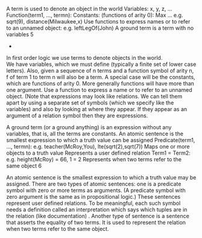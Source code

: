 ﻿A term is used to denote an object in the world
Variables:   x, y, z, …
Function(term1, …, termn):
Constants: (functions of arity 0): Max …
e.g. sqrt(9), distance(Milwaukee,x)
Use functions to express names or to refer to an unnamed object: e.g. leftLegOf(John)
A ground term is a term with no variables
5

*
In first order logic we use terms to denote objects in the world.  
We have variables, which we must define (typically a finite set of lower case letters). 
Also, given a sequence of n terms and a function symbol of arity n, f of term 1 to term n will also be a term.
	A special case will be the constants, which are functions of arity 0.
	More generally functions will have more than one argument.
	Use a function to express a name or to refer to an unnamed object. (Note that expressions may look like relations. We can tell them apart by using a separate set of symbols (which we specify like the variables) and also by looking at where they appear. If they appear as an argument of a relation symbol then they are expressions. 

A ground term (or a ground anything) is an expression without any variables, that is, all the terms are constants.
An atomic sentence is the smallest expression to which a truth value can be assigned
Predicate(term1, …, termn):
e.g. teacher(McRoy,You), lte(sqrt(2),sqrt(7))
Maps one or more objects to a truth value
Represents a user defined relation
Term1 = Term2:
e.g. height(McRoy) = 66,  1 = 2
Represents when two terms refer to the same object
6

An atomic sentence is the smallest expression to which a truth value may be assigned.
There are two types of atomic sentences: 
	one is a predicate symbol with zero or more terms as arguments. (A predicate symbol with zero argument is the same as in propositional logic.) These sentences represent user defined relations. To be meaningful, each such symbol needs a definition called an interpretation which says which tuples are in the relation (like documentation) .
	Another type of sentence is a sentence that asserts the equality of two terms. It is used to represent the relation when two terms refer to the same object.